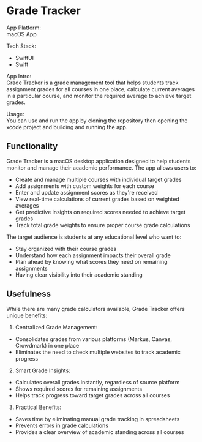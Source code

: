 # Grade Tracker
App Platform:\
macOS App

Tech Stack:
- SwiftUI
- Swift

App Intro:\
Grade Tracker is a grade management tool that helps students track assignment grades for all courses in one place, calculate current averages in a particular course, and monitor the required average to achieve target grades.

Usage:\
You can use and run the app by cloning the repository then opening the xcode project and building and running the app.

## Functionality
Grade Tracker is a macOS desktop application designed to help students monitor and manage their academic performance. The app allows users to:

- Create and manage multiple courses with individual target grades
- Add assignments with custom weights for each course
- Enter and update assignment scores as they're received  
- View real-time calculations of current grades based on weighted averages
- Get predictive insights on required scores needed to achieve target grades
- Track total grade weights to ensure proper course grade calculations

The target audience is students at any educational level who want to:
- Stay organized with their course grades
- Understand how each assignment impacts their overall grade
- Plan ahead by knowing what scores they need on remaining assignments
- Having clear visibility into their academic standing

## Usefulness
While there are many grade calculators available, Grade Tracker offers unique benefits:

1. Centralized Grade Management:
- Consolidates grades from various platforms (Markus, Canvas, Crowdmark) in one place
- Eliminates the need to check multiple websites to track academic progress

2. Smart Grade Insights:
- Calculates overall grades instantly, regardless of source platform
- Shows required scores for remaining assignments
- Helps track progress toward target grades across all courses

3. Practical Benefits:
- Saves time by eliminating manual grade tracking in spreadsheets
- Prevents errors in grade calculations
- Provides a clear overview of academic standing across all courses
